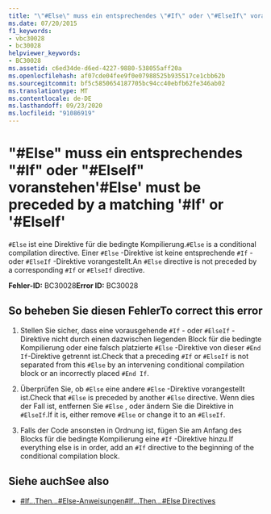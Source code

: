 ```yaml
---
title: "\"#Else\" muss ein entsprechendes \"#If\" oder \"#ElseIf\" voranstehen"
ms.date: 07/20/2015
f1_keywords:
- vbc30028
- bc30028
helpviewer_keywords:
- BC30028
ms.assetid: c6ed34de-d6ed-4227-9880-538055aff20a
ms.openlocfilehash: af07cde04fee9f0e07988525b935517ce1cbb62b
ms.sourcegitcommit: bf5c5850654187705bc94cc40ebfb62fe346ab02
ms.translationtype: MT
ms.contentlocale: de-DE
ms.lasthandoff: 09/23/2020
ms.locfileid: "91086919"
---
```

# <a name="else-must-be-preceded-by-a-matching-if-or-elseif"></a><span data-ttu-id="ed213-102">"#Else" muss ein entsprechendes "#If" oder "#ElseIf" voranstehen</span><span class="sxs-lookup"><span data-stu-id="ed213-102">'#Else' must be preceded by a matching '#If' or '#ElseIf'</span></span>

<span data-ttu-id="ed213-103">`#Else` ist eine Direktive für die bedingte Kompilierung.</span><span class="sxs-lookup"><span data-stu-id="ed213-103">`#Else` is a conditional compilation directive.</span></span> <span data-ttu-id="ed213-104">Einer `#Else` -Direktive ist keine entsprechende `#If` - oder `#ElseIf` -Direktive vorangestellt.</span><span class="sxs-lookup"><span data-stu-id="ed213-104">An `#Else` directive is not preceded by a corresponding `#If` or `#ElseIf` directive.</span></span>  
  
 <span data-ttu-id="ed213-105">**Fehler-ID:** BC30028</span><span class="sxs-lookup"><span data-stu-id="ed213-105">**Error ID:** BC30028</span></span>  
  
## <a name="to-correct-this-error"></a><span data-ttu-id="ed213-106">So beheben Sie diesen Fehler</span><span class="sxs-lookup"><span data-stu-id="ed213-106">To correct this error</span></span>  
  
1. <span data-ttu-id="ed213-107">Stellen Sie sicher, dass eine vorausgehende `#If` - oder `#ElseIf` -Direktive nicht durch einen dazwischen liegenden Block für die bedingte Kompilierung oder eine falsch platzierte `#Else` -Direktive von dieser `#End If`-Direktive getrennt ist.</span><span class="sxs-lookup"><span data-stu-id="ed213-107">Check that a preceding `#If` or `#ElseIf` is not separated from this `#Else` by an intervening conditional compilation block or an incorrectly placed `#End If`.</span></span>  
  
2. <span data-ttu-id="ed213-108">Überprüfen Sie, ob `#Else` eine andere `#Else` -Direktive vorangestellt ist.</span><span class="sxs-lookup"><span data-stu-id="ed213-108">Check that `#Else` is preceded by another `#Else` directive.</span></span> <span data-ttu-id="ed213-109">Wenn dies der Fall ist, entfernen Sie `#Else` , oder ändern Sie die Direktive in `#ElseIf`.</span><span class="sxs-lookup"><span data-stu-id="ed213-109">If it is, either remove `#Else` or change it to an `#ElseIf`.</span></span>  
  
3. <span data-ttu-id="ed213-110">Falls der Code ansonsten in Ordnung ist, fügen Sie am Anfang des Blocks für die bedingte Kompilierung eine `#If` -Direktive hinzu.</span><span class="sxs-lookup"><span data-stu-id="ed213-110">If everything else is in order, add an `#If` directive to the beginning of the conditional compilation block.</span></span>  
  
## <a name="see-also"></a><span data-ttu-id="ed213-111">Siehe auch</span><span class="sxs-lookup"><span data-stu-id="ed213-111">See also</span></span>

- [<span data-ttu-id="ed213-112">#If...Then...#Else-Anweisungen</span><span class="sxs-lookup"><span data-stu-id="ed213-112">#If...Then...#Else Directives</span></span>](../language-reference/directives/if-then-else-directives.md)
